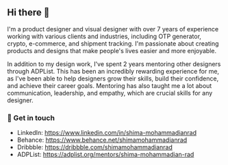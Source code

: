 ## Hi there 👋

I'm a product designer and visual designer with over 7 years of experience working with various clients and industries, including OTP generator, crypto, e-commerce, and shipment tracking. I'm passionate about creating products and designs that make people's lives easier and more enjoyable.

In addition to my design work, I've spent 2 years mentoring other designers through ADPList. This has been an incredibly rewarding experience for me, as I've been able to help designers grow their skills, build their confidence, and achieve their career goals. Mentoring has also taught me a lot about communication, leadership, and empathy, which are crucial skills for any designer.

### 💬 Get in touch 
- LinkedIn: https://www.linkedin.com/in/shima-mohammadianrad
- Behance: https://www.behance.net/shimamohammadianrad
- Dribbble: https://dribbble.com/shimamohammadianrad
- ADPList: https://adplist.org/mentors/shima-mohammadian-rad
